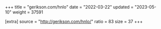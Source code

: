 +++
title = "gerikson.com/hnlo"
date = "2022-03-22"
updated = "2023-05-10"
weight = 37591

[extra]
source = "http://gerikson.com/hnlo/"
ratio = 83
size = 37
+++
